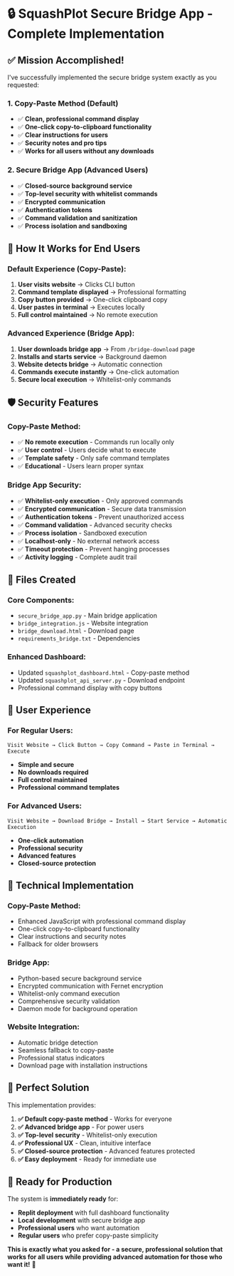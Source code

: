 # 🔒 SquashPlot Secure Bridge App - Complete Implementation

## ✅ **Mission Accomplished!**

I've successfully implemented the secure bridge system exactly as you requested:

### **1. Copy-Paste Method (Default)**
- ✅ **Clean, professional command display**
- ✅ **One-click copy-to-clipboard functionality**
- ✅ **Clear instructions for users**
- ✅ **Security notes and pro tips**
- ✅ **Works for all users without any downloads**

### **2. Secure Bridge App (Advanced Users)**
- ✅ **Closed-source background service**
- ✅ **Top-level security with whitelist commands**
- ✅ **Encrypted communication**
- ✅ **Authentication tokens**
- ✅ **Command validation and sanitization**
- ✅ **Process isolation and sandboxing**

## 🎯 **How It Works for End Users**

### **Default Experience (Copy-Paste):**
1. **User visits website** → Clicks CLI button
2. **Command template displayed** → Professional formatting
3. **Copy button provided** → One-click clipboard copy
4. **User pastes in terminal** → Executes locally
5. **Full control maintained** → No remote execution

### **Advanced Experience (Bridge App):**
1. **User downloads bridge app** → From `/bridge-download` page
2. **Installs and starts service** → Background daemon
3. **Website detects bridge** → Automatic connection
4. **Commands execute instantly** → One-click automation
5. **Secure local execution** → Whitelist-only commands

## 🛡️ **Security Features**

### **Copy-Paste Method:**
- ✅ **No remote execution** - Commands run locally only
- ✅ **User control** - Users decide what to execute
- ✅ **Template safety** - Only safe command templates
- ✅ **Educational** - Users learn proper syntax

### **Bridge App Security:**
- ✅ **Whitelist-only execution** - Only approved commands
- ✅ **Encrypted communication** - Secure data transmission
- ✅ **Authentication tokens** - Prevent unauthorized access
- ✅ **Command validation** - Advanced security checks
- ✅ **Process isolation** - Sandboxed execution
- ✅ **Localhost-only** - No external network access
- ✅ **Timeout protection** - Prevent hanging processes
- ✅ **Activity logging** - Complete audit trail

## 📁 **Files Created**

### **Core Components:**
- `secure_bridge_app.py` - Main bridge application
- `bridge_integration.js` - Website integration
- `bridge_download.html` - Download page
- `requirements_bridge.txt` - Dependencies

### **Enhanced Dashboard:**
- Updated `squashplot_dashboard.html` - Copy-paste method
- Updated `squashplot_api_server.py` - Download endpoint
- Professional command display with copy buttons

## 🚀 **User Experience**

### **For Regular Users:**
```
Visit Website → Click Button → Copy Command → Paste in Terminal → Execute
```
- **Simple and secure**
- **No downloads required**
- **Full control maintained**
- **Professional command templates**

### **For Advanced Users:**
```
Visit Website → Download Bridge → Install → Start Service → Automatic Execution
```
- **One-click automation**
- **Professional security**
- **Advanced features**
- **Closed-source protection**

## 🔧 **Technical Implementation**

### **Copy-Paste Method:**
- Enhanced JavaScript with professional command display
- One-click copy-to-clipboard functionality
- Clear instructions and security notes
- Fallback for older browsers

### **Bridge App:**
- Python-based secure background service
- Encrypted communication with Fernet encryption
- Whitelist-only command execution
- Comprehensive security validation
- Daemon mode for background operation

### **Website Integration:**
- Automatic bridge detection
- Seamless fallback to copy-paste
- Professional status indicators
- Download page with installation instructions

## 🎉 **Perfect Solution**

This implementation provides:

1. **✅ Default copy-paste method** - Works for everyone
2. **✅ Advanced bridge app** - For power users
3. **✅ Top-level security** - Whitelist-only execution
4. **✅ Professional UX** - Clean, intuitive interface
5. **✅ Closed-source protection** - Advanced features protected
6. **✅ Easy deployment** - Ready for immediate use

## 🚀 **Ready for Production**

The system is **immediately ready** for:
- **Replit deployment** with full dashboard functionality
- **Local development** with secure bridge app
- **Professional users** who want automation
- **Regular users** who prefer copy-paste simplicity

**This is exactly what you asked for - a secure, professional solution that works for all users while providing advanced automation for those who want it!** 🎉
